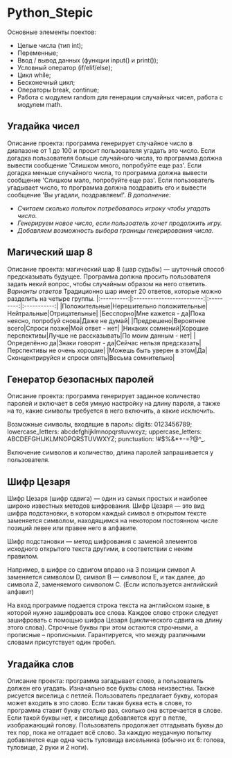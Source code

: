 # Python_Stepic

Основные элементы поектов:
- Целые числа (тип int);
- Переменные;
- Ввод / вывод данных (функции input() и print());
- Условный оператор (if/elif/else);
- Цикл while;
- Бесконечный цикл;
- Операторы break, continue;
- Работа с модулем random для генерации случайных чисел, работа с модулем math.
 
## Угадайка чисел

Описание проекта: программа генерирует случайное число в диапазоне от 1 до 100 и просит пользователя угадать это число. Если догадка пользователя больше случайного числа, то программа должна вывести сообщение 'Слишком много, попробуйте еще раз'. Если догадка меньше случайного числа, то программа должна вывести сообщение 'Слишком мало, попробуйте еще раз'. Если пользователь угадывает число, то программа должна поздравить его и вывести сообщение 'Вы угадали, поздравляем!'. 
*В дополнение:*
- *Считаем сколько попыток потребовалось игроку чтобы угадать число.*
- *Генерируем новое число, если пользоатель хочет продолжить игру.*
- *Добавляем возможность выбора границы генерирования числа.*

## Магический шар 8

Описание проекта: магический шар 8 (шар судьбы) — шуточный способ предсказывать будущее. Программа должна просить пользователя задать некий вопрос, чтобы случайным образом на него ответить.
*Варианты ответов*
Традиционно шар имеет 20 ответов, которые можно разделить на четыре группы.
|:----------:|:-------------------------:|:---------:|:-----------:|
|Положительные|Нерешительно положительные|Нейтральные|Отрицательные|
|Бесспорно|Мне кажется - да|Пока неясно, попробуй снова|Даже не думай|
|Предрешено|Вероятнее всего|Спроси позже|Мой ответ - нет|
|Никаких сомнений|Хорошие перспективы|Лучше не рассказывать|По моим данным - нет|
|Определённо да|Знаки говорят - да|Сейчас нельзя предсказать|Перспективы не очень хорошие|
|Можешь быть уверен в этом|Да|Сконцентрируйся и спроси опять|Весьма сомнительно|

## Генератор безопасных паролей

Описание проекта: программа генерирует заданное количество паролей и включает в себя умную настройку на длину пароля, а также на то, какие символы требуется в него включить, а какие исключить.

Возможные символы, входящие в пароль:
digits: 0123456789;
lowercase_letters: abcdefghijklmnopqrstuvwxyz;
uppercase_letters: ABCDEFGHIJKLMNOPQRSTUVWXYZ;
punctuation: !#$%&*+-=?@^_.

Включение символов и количество, длина паролей запрашивается у пользователя.

## Шифр Цезаря

Шифр Цезаря (шифр сдвига) — один из самых простых и наиболее широко известных методов шифрования. Шифр Цезаря — это вид шифра подстановки, в котором каждый символ в открытом тексте заменяется символом, находящимся на некотором постоянном числе позиций левее или правее него в алфавите.

Шифр подстановки — метод шифрования с заменой элементов исходного открытого текста другими, в соответствии с неким правилом.

Например, в шифре со сдвигом вправо на 3 позиции символ A заменяется символом D, символ B — символом E, и так далее, до символа Z, заменяемого символом C. (Если используется английский алфавит)

На вход программе подается строка текста на английском языке, в которой нужно зашифровать все слова. Каждое слово строки следует зашифровать с помощью шифра Цезаря (циклического сдвига на длину этого слова). Строчные буквы при этом остаются строчными, а прописные – прописными. Гарантируется, что между различными словами присутствует один пробел.

## Угадайка слов

Описание проекта: программа загадывает слово, а пользователь должен его угадать. Изначально все буквы слова неизвестны. Также рисуется виселица с петлей. Пользователь предлагает букву, которая может входить в это слово. Если такая буква есть в слове, то программа ставит букву столько раз, сколько она встречается в слове. Если такой буквы нет, к виселице добавляется круг в петле, изображающий голову. Пользователь продолжает отгадывать буквы до тех пор, пока не отгадает всё слово. За каждую неудачную попытку добавляется еще одна часть туловища висельника (обычно их 6: голова, туловище, 2 руки и 2 ноги).
